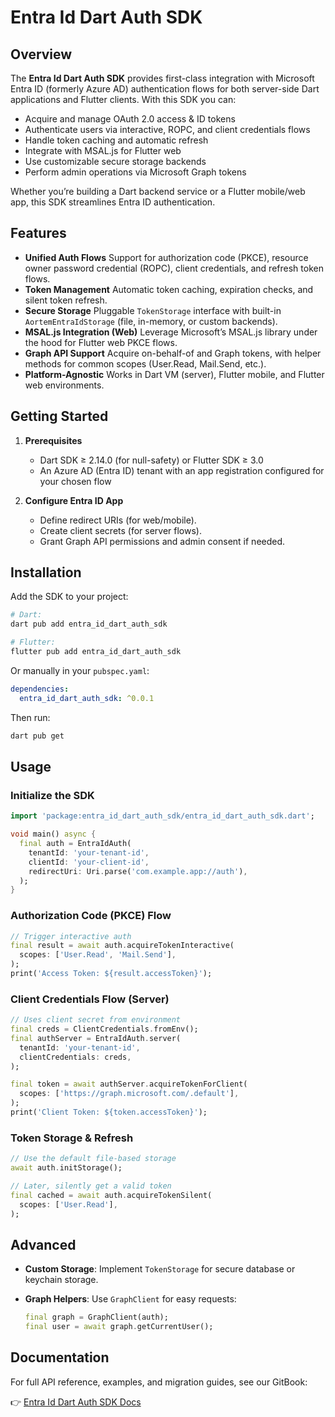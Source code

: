 # Entra Id Dart Auth SDK

## Overview

The **Entra Id Dart Auth SDK** provides first-class integration with Microsoft Entra ID (formerly Azure AD) authentication flows for both server-side Dart applications and Flutter clients. With this SDK you can:

* Acquire and manage OAuth 2.0 access & ID tokens
* Authenticate users via interactive, ROPC, and client credentials flows
* Handle token caching and automatic refresh
* Integrate with MSAL.js for Flutter web
* Use customizable secure storage backends
* Perform admin operations via Microsoft Graph tokens

Whether you’re building a Dart backend service or a Flutter mobile/web app, this SDK streamlines Entra ID authentication.

## Features

* **Unified Auth Flows**
  Support for authorization code (PKCE), resource owner password credential (ROPC), client credentials, and refresh token flows.
* **Token Management**
  Automatic token caching, expiration checks, and silent token refresh.
* **Secure Storage**
  Pluggable `TokenStorage` interface with built-in `AortemEntraIdStorage` (file, in-memory, or custom backends).
* **MSAL.js Integration (Web)**
  Leverage Microsoft’s MSAL.js library under the hood for Flutter web PKCE flows.
* **Graph API Support**
  Acquire on-behalf-of and Graph tokens, with helper methods for common scopes (User.Read, Mail.Send, etc.).
* **Platform-Agnostic**
  Works in Dart VM (server), Flutter mobile, and Flutter web environments.

## Getting Started

1. **Prerequisites**

   * Dart SDK ≥ 2.14.0 (for null-safety) or Flutter SDK ≥ 3.0
   * An Azure AD (Entra ID) tenant with an app registration configured for your chosen flow

2. **Configure Entra ID App**

   * Define redirect URIs (for web/mobile).
   * Create client secrets (for server flows).
   * Grant Graph API permissions and admin consent if needed.

## Installation

Add the SDK to your project:

```bash
# Dart:
dart pub add entra_id_dart_auth_sdk

# Flutter:
flutter pub add entra_id_dart_auth_sdk
```

Or manually in your `pubspec.yaml`:

```yaml
dependencies:
  entra_id_dart_auth_sdk: ^0.0.1
```

Then run:

```bash
dart pub get
```

## Usage

### Initialize the SDK

```dart
import 'package:entra_id_dart_auth_sdk/entra_id_dart_auth_sdk.dart';

void main() async {
  final auth = EntraIdAuth(
    tenantId: 'your-tenant-id',
    clientId: 'your-client-id',
    redirectUri: Uri.parse('com.example.app://auth'),
  );
}
```

### Authorization Code (PKCE) Flow

```dart
// Trigger interactive auth
final result = await auth.acquireTokenInteractive(
  scopes: ['User.Read', 'Mail.Send'],
);
print('Access Token: ${result.accessToken}');
```

### Client Credentials Flow (Server)

```dart
// Uses client secret from environment
final creds = ClientCredentials.fromEnv();
final authServer = EntraIdAuth.server(
  tenantId: 'your-tenant-id',
  clientCredentials: creds,
);

final token = await authServer.acquireTokenForClient(
  scopes: ['https://graph.microsoft.com/.default'],
);
print('Client Token: ${token.accessToken}');
```

### Token Storage & Refresh

```dart
// Use the default file-based storage
await auth.initStorage();

// Later, silently get a valid token
final cached = await auth.acquireTokenSilent(
  scopes: ['User.Read'],
);
```

## Advanced

* **Custom Storage**: Implement `TokenStorage` for secure database or keychain storage.
* **Graph Helpers**: Use `GraphClient` for easy requests:

  ```dart
  final graph = GraphClient(auth);
  final user = await graph.getCurrentUser();
  ```

## Documentation

For full API reference, examples, and migration guides, see our GitBook:

👉 [Entra Id Dart Auth SDK Docs](https://aortem.gitbook.io/entra-id-dart-auth-sdk/)
